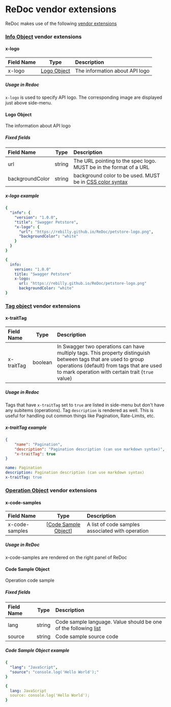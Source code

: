 # ReDoc vendor extensions
ReDoc makes use of the following [vendor extensions](http://swagger.io/specification/#vendorExtensions)

### <a name="infoObject"></a> [Info Object](http://swagger.io/specification/#infoObject) vendor extensions

#### <a name="x-logo"></a> x-logo

| Field Name     |	Type	       | Description |
| :------------- | :-----------: | :---------- |
| x-logo         | [Logo Object](#logoObject)  | The information about API logo |

##### Usage in Redoc
`x-logo` is used to specify API logo. The corresponding image are displayed just above side-menu.

#### <a name="logoObject"></a> Logo Object
The information about API logo
##### Fixed fields
| Field Name      |	Type	   | Description |
| :-------------- | :------: | :---------- |
| url             | string   | The URL pointing to the spec logo. MUST be in the format of a URL
| backgroundColor | string   | background color to be used. MUST be in [CSS color syntax](https://developer.mozilla.org/en/docs/Web/CSS/color) |


##### x-logo example
```yaml
{
  "info": {
    "version": "1.0.0",
    "title": "Swagger Petstore",
    "x-logo": {
      "url": "https://rebilly.github.io/ReDoc/petstore-logo.png",
      "backgroundColor": "white"
    }
  }
}
```
```yaml
{
  info:
    version: "1.0.0"
    title: "Swagger Petstore"
    x-logo:
      url: "https://rebilly.github.io/ReDoc/petstore-logo.png"
      backgroundColor: "white"
}
```



### [Tag object](http://swagger.io/specification/#tagObject) vendor extensions

#### <a name="x-traitTag"></a> x-traitTag
| Field Name     |	Type	  | Description |
| :------------- | :------: | :---------- |
| x-traitTag     | boolean  | In Swagger two operations can have multiply tags. This property distinguish between tags that are used to group operations (default) from tags that are used to mark operation with certain trait (`true` value) |

##### Usage in Redoc
Tags that have `x-traitTag` set to `true` are listed in side-menu but don't have any subitems (operations). Tag `description` is rendered as well.
This is useful for handling out common things like Pagination, Rate-Limits, etc.

##### x-traitTag example
```json
{
    "name": "Pagination",
    "description": "Pagination description (can use markdown syntax)",
    "x-traitTag": true
}
```
```yaml
name: Pagination
description: Pagination description (can use markdown syntax)
x-traitTag: true
```

### [Operation Object](http://swagger.io/specification/#operationObject) vendor extensions

#### <a name="x-code-samples"></a> x-code-samples
| Field Name     |	Type	  | Description |
| :------------- | :------: | :---------- |
| x-code-samples | [[Code Sample Object](#codeSampleObject)]  | A list of code samples associated with operation |

##### Usage in ReDoc
x-code-samples are rendered on the right panel of ReDoc

#### <a name="codeSampleObject"></a> Code Sample Object
Operation code sample
##### Fixed fields
| Field Name  |	Type	   | Description  |
| :---------- | :------: | :----------- |
| lang        | string   | Code sample language. Value should be one of the following [list](https://github.com/github/linguist/blob/master/lib/linguist/popular.yml) |
| source      | string   | Code sample source code |


##### Code Sample Object example
```yaml
{
  "lang": "JavaScript",
  "source": "console.log('Hello World');"
}
```
```yaml
{
  lang: JavaScript
  source: console.log('Hello World');
}
```
